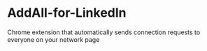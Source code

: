 # AddAll-for-LinkedIn
Chrome extension that automatically sends connection requests to everyone on your network page
